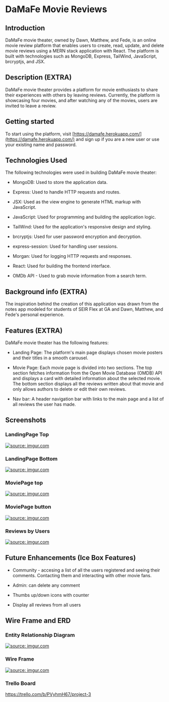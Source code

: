# DaMaFe Movie Reviews

## Introduction

DaMaFe movie theater, owned by Dawn, Matthew, and Fede, is an online movie review platform that enables users to create, read, update, and delete movie reviews using a MERN stack application with React. The platform is built with technologies such as MongoDB, Express, TailWind, JavaScript, brcryptjs, and JSX.

## Description (EXTRA)

DaMaFe movie theater provides a platform for movie enthusiasts to share their experiences with others by leaving reviews. Currently, the platform is showcasing four movies, and after watching any of the movies, users are invited to leave a review.

## Getting started

To start using the platform, visit [https://damafe.herokuapp.com/](https://damafe.herokuapp.com/) and sign up if you are a new user or use your existing name and password.

## Technologies Used

The following technologies were used in building DaMaFe movie theater:

- MongoDB: Used to store the application data.

- Express: Used to handle HTTP requests and routes.

- JSX: Used as the view engine to generate HTML markup with JavaScript.

- JavaScript: Used for programming and building the application logic.

- TailWind: Used for the application's responsive design and styling.

- brcryptjs: Used for user password encryption and decryption.

- express-session: Used for handling user sessions.

- Morgan: Used for logging HTTP requests and responses.

- React: Used for building the frontend interface.

- OMDb API - Used to grab movie information from a search term.

## Background info (EXTRA)

The inspiration behind the creation of this application was drawn from the notes app modeled for students of SEIR Flex at GA and Dawn, Matthew, and Fede's personal experience.

## Features (EXTRA)

DaMaFe movie theater has the following features:

- Landing Page: The platform's main page displays chosen movie posters and their titles in a smooth carousel.

- Movie Page: Each movie page is divided into two sections. The top section fetches information from the Open Movie Database (OMDB) API and displays a card with detailed information about the selected movie. The bottom section displays all the reviews written about that movie and only allows authors to delete or edit their own reviews.

- Nav bar: A header navigation bar with links to the main page and a list of all reviews the user has made.

## Screenshots

### LandingPage Top

<a  href="https://imgur.com/QwXfOhY"><img  src="https://imgur.com/QwXfOhY.png"  title="source: imgur.com"  /></a>

### LandingPage Bottom

<a  href="https://imgur.com/u2aexP4"><img  src="https://imgur.com/u2aexP4.png"  title="source: imgur.com"  /></a>

### MoviePage top

<a  href="https://imgur.com/l4UFAlr"><img  src="https://imgur.com/l4UFAlr.png"  title="source: imgur.com"  /></a>

### MoviePage button

<a  href="https://imgur.com/gobJUyZ"><img  src="https://imgur.com/gobJUyZ.png"  title="source: imgur.com"  /></a>

### Reviews by Users

<a  href="https://imgur.com/v6DpLMD"><img  src="https://imgur.com/v6DpLMD.png"  title="source: imgur.com"  /></a>

## Future Enhancements (Ice Box Features)

- Community - accesing a list of all the users registered and seeing their comments. Contacting them and interacting with other movie fans.

- Admin: can delete any comment

- Thumbs up/down icons with counter

- Display all reviews from all users

## Wire Frame and ERD

### Entity Relationship Diagram

<a  href="https://imgur.com/Y3mLfBq"><img  src="https://imgur.com/Y3mLfBq.png"  title="source: imgur.com"  /></a>

### Wire Frame

<a href="  
https://imgur.com/fw3vumB"><img src="  
https://imgur.com/fw3vumB.png" title="source: imgur.com" /></a>

### Trello Board

https://trello.com/b/PVyhmH67/project-3
